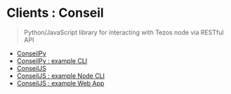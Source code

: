 Clients : Conseil
===

> Python/JavaScript library for interacting with Tezos node via RESTful API

 - [ConseilPy](clients-conseilpy.md)
 - [ConseilPy : example CLI](clients-conseilpy-cli.md)
 - [ConseilJS](clients-conseiljs.md)
 - [ConseilJS : example Node CLI](clients-conseiljs-node-cli.md)
 - [ConseilJS : example Web App](clients-conseiljs-webapp.md)
